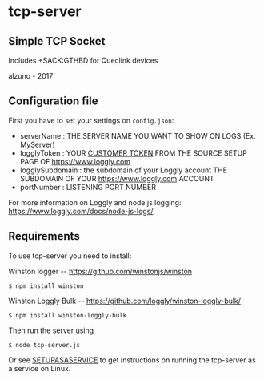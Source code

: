 # tcp-server
## Simple TCP Socket 

 Includes +SACK:GTHBD for Queclink devices
 
 alzuno - 2017

## Configuration file

 First you have to set your settings on `config.json`:

- serverName : THE SERVER NAME YOU WANT TO SHOW ON LOGS (Ex. MyServer)
- logglyToken : YOUR [CUSTOMER TOKEN](https://www.loggly.com/docs/customer-token-authentication-token) FROM THE SOURCE SETUP PAGE OF https://www.loggly.com
- logglySubdomain : the subdomain of your Loggly account THE SUBDOMAIN OF YOUR https://www.loggly.com ACCOUNT
- portNumber : LISTENING PORT NUMBER 

For more information on Loggly and node.js logging: https://www.loggly.com/docs/node-js-logs/

## Requirements

To use tcp-server you need to install:

Winston logger -- https://github.com/winstonjs/winston
```
$ npm install winston
```
Winston Loggly Bulk -- https://github.com/loggly/winston-loggly-bulk/
```
$ npm install winston-loggly-bulk
```
Then run the server using
```
$ node tcp-server.js
```
Or see [SETUPASASERVICE](SETUPASASERVICE.md) to get instructions on running the tcp-server as a service on Linux.
